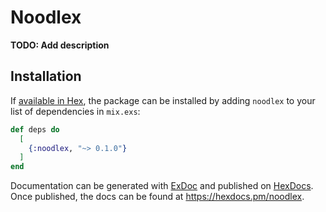 # Noodlex

**TODO: Add description**

## Installation

If [available in Hex](https://hex.pm/docs/publish), the package can be installed
by adding `noodlex` to your list of dependencies in `mix.exs`:

```elixir
def deps do
  [
    {:noodlex, "~> 0.1.0"}
  ]
end
```

Documentation can be generated with [ExDoc](https://github.com/elixir-lang/ex_doc)
and published on [HexDocs](https://hexdocs.pm). Once published, the docs can
be found at <https://hexdocs.pm/noodlex>.

